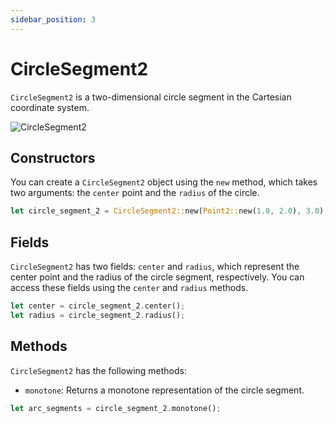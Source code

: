 ```yaml
---
sidebar_position: 3
---
```


# CircleSegment2

`CircleSegment2` is a two-dimensional circle segment in the Cartesian coordinate system.

![CircleSegment2](/img/circle-segment-2.png)

## Constructors

You can create a `CircleSegment2` object using the `new` method, which takes two arguments: the `center` point and the `radius` of the circle.

```rust
let circle_segment_2 = CircleSegment2::new(Point2::new(1.0, 2.0), 3.0);
```

## Fields

`CircleSegment2` has two fields: `center` and `radius`, which represent the center point and the radius of the circle segment, respectively. You can access these fields using the `center` and `radius` methods.

```rust
let center = circle_segment_2.center();
let radius = circle_segment_2.radius();
```

## Methods

`CircleSegment2` has the following methods:

-   `monotone`: Returns a monotone representation of the circle segment.

```rust
let arc_segments = circle_segment_2.monotone();
```
